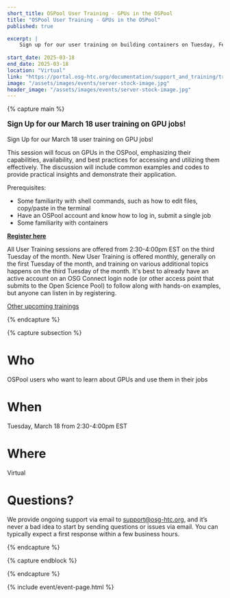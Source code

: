 ```yaml
---
short_title: OSPool User Training - GPUs in the OSPool
title: "OSPool User Training - GPUs in the OSPool"
published: true

excerpt: |
    Sign up for our user training on building containers on Tuesday, February 18!
    
start_date: 2025-03-18
end_date: 2025-03-18
location: "Virtual"
link: "https://portal.osg-htc.org/documentation/support_and_training/training/osgusertraining/"
image: "/assets/images/events/server-stock-image.jpg"
header_image: "/assets/images/events/server-stock-image.jpg"
---
```


{% capture main %}

<p style="font-size: larger; font-weight: bold;">Sign Up for our March 18 user training on GPU jobs!</p>

Sign Up for our March 18 user training on GPU jobs!

This session will focus on GPUs in the OSPool, emphasizing their capabilities, availability, and best practices for accessing and utilizing them effectively. The discussion will include common examples and codes to provide practical insights and demonstrate their application.

Prerequisites: 
* Some familiarity with shell commands, such as how to edit files, copy/paste in the terminal
* Have an OSPool account and know how to log in, submit a single job
* Some familiarity with containers


**[Register here](https://osgfacilitation.setmore.com/#classes)**

All User Training sessions are offered from 2:30-4:00pm EST on the third Tuesday of the month. New User Training is offered monthly, generally on the first Tuesday of the month, and training on various additional topics happens on the third Tuesday of the month. It's best to already have an active account on an OSG Connect login node (or other access point that submits to the Open Science Pool) to follow along with hands-on examples, but anyone can listen in by registering.

[Other upcoming trainings](https://portal.osg-htc.org/documentation/support_and_training/training/osgusertraining/)

{% endcapture %}


{% capture subsection %}
# Who

OSPool users who want to learn about GPUs and use them in their jobs

# When

Tuesday, March 18 from 2:30-4:00pm EST

# Where

Virtual

# Questions?

We provide ongoing support via email to <support@osg-htc.org>, and it’s never a bad idea to start by sending questions or issues via email. You can typically expect a first response within a few business hours.

{% endcapture %}

{% capture endblock %}


{% endcapture %}

{% include event/event-page.html %}

